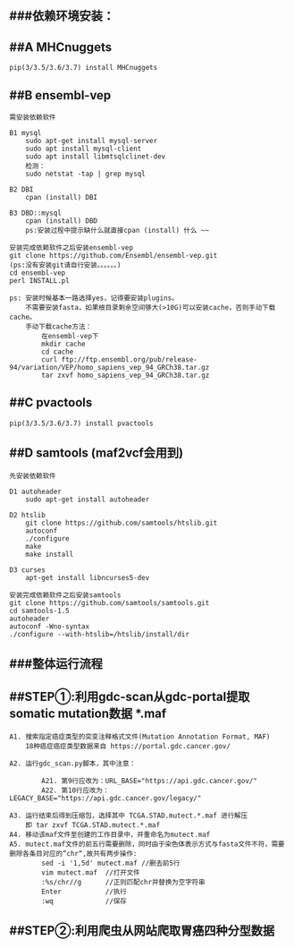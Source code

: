 ###依赖环境安装：
---
##A MHCnuggets
---
	pip(3/3.5/3.6/3.7) install MHCnuggets

##B ensembl-vep
---
	需安装依赖软件

	B1 mysql
		sudo apt-get install mysql-server
		sudo apt install mysql-client
		sudo apt install libmtsqlclinet-dev
		检测：
		sudo netstat -tap | grep mysql

	B2 DBI
		cpan (install) DBI
	
	B3 DBD::mysql
		cpan (install) DBD
		ps:安装过程中提示缺什么就直接cpan (install) 什么 ~~

	安装完成依赖软件之后安装ensembl-vep
	git clone https://github.com/Ensembl/ensembl-vep.git
	(ps:没有安装git请自行安装。。。。。。)
	cd ensembl-vep
	perl INSTALL.pl
	
	ps:	安装时候基本一路选择yes，记得要安装plugins。
		不需要安装fasta，如果根目录剩余空间够大(>10G)可以安装cache，否则手动下载cache。
		手动下载cache方法：
			在ensembl-vep下
			mkdir cache
			cd cache
			curl ftp://ftp.ensembl.org/pub/release-94/variation/VEP/homo_sapiens_vep_94_GRCh38.tar.gz
			tar zxvf homo_sapiens_vep_94_GRCh38.tar.gz

##C pvactools
---
	pip(3/3.5/3.6/3.7) install pvactools

##D samtools (maf2vcf会用到)
---	
	先安装依赖软件

	D1 autoheader
		sudo apt-get install autoheader

	D2 htslib
		git clone https://github.com/samtools/htslib.git
		autoconf
		./configure
		make
		make install

	D3 curses
		apt-get install libncurses5-dev

	安装完成依赖软件之后安装samtools
	git clone https://github.com/samtools/samtools.git
	cd samtools-1.5
	autoheader
	autoconf -Wno-syntax
	./configure --with-htslib=/htslib/install/dir
	


###整体运行流程
---
##STEP①:利用gdc-scan从gdc-portal提取somatic mutation数据  *.maf
---
	A1.	搜索指定癌症类型的突变注释格式文件(Mutation Annotation Format, MAF)
		18种癌症癌症类型数据来自 https://portal.gdc.cancer.gov/
	
	A2.	运行gdc_scan.py脚本，其中注意：
			
			A21. 第9行应改为：URL_BASE="https://api.gdc.cancer.gov/"
			A22. 第10行应改为：LEGACY_BASE="https://api.gdc.cancer.gov/legacy/"

	A3.	运行结束后得到压缩包，选择其中 TCGA.STAD.mutect.*.maf 进行解压
		即 tar zxvf TCGA.STAD.mutect.*.maf
	A4.	移动该maf文件至创建的工作目录中，并重命名为mutect.maf
	A5.	mutect.maf文件的前五行需要删除，同时由于染色体表示方式与fasta文件不符，需要删除各条目对应的”chr“,故共有两步操作:
			sed -i '1,5d' mutect.maf //删去前5行
			vim mutect.maf 	//打开文件
			:%s/chr//g 		//正则匹配chr并替换为空字符串
			Enter 			//执行
			:wq				//保存




##STEP②:利用爬虫从网站爬取胃癌四种分型数据
---






























